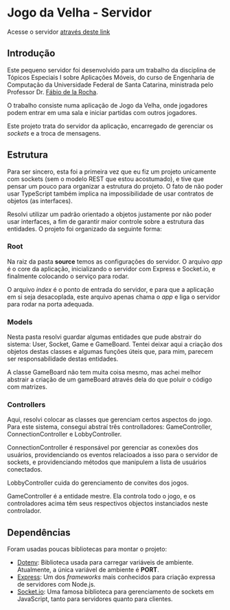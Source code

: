 # Jogo da Velha - Servidor

Acesse o servidor [através deste link](https://jogo-da-velha-server.herokuapp.com)

## Introdução

Este pequeno servidor foi desenvolvido para um trabalho da disciplina de Tópicos Especiais I sobre Aplicações Móveis, do curso de Engenharia de Computação da Universidade Federal de Santa Catarina, ministrada pelo Professor Dr. [Fábio de la Rocha](https://github.com/fabiorochaufsc/).

O trabalho consiste numa aplicação de Jogo da Velha, onde jogadores podem entrar em uma sala e iniciar partidas com outros jogadores.

Este projeto trata do servidor da aplicação, encarregado de gerenciar os _sockets_ e a troca de mensagens.

## Estrutura

Para ser sincero, esta foi a primeira vez que eu fiz um projeto unicamente com sockets (sem o modelo REST que estou acostumado), e tive que pensar um pouco para organizar a estrutura do projeto. O fato de não poder usar TypeScript também implica na impossibilidade de usar contratos de objetos (as interfaces).

Resolvi utilizar um padrão orientado a objetos justamente por não poder usar interfaces, a fim de garantir maior controle sobre a estrutura das entidades. O projeto foi organizado da seguinte forma:

### Root

Na raiz da pasta **source** temos as configurações do servidor. O arquivo _app_ é o core da aplicação, inicializando o servidor com Express e Socket.io, e finalmente colocando o serviço para rodar.

O arquivo _index_ é o ponto de entrada do servidor, e para que a aplicação em si seja desacoplada, este arquivo apenas chama o _app_ e liga o servidor para rodar na porta adequada.

### Models

Nesta pasta resolvi guardar algumas entidades que pude abstrair do sistema: User, Socket, Game e GameBoard. Tentei deixar aqui a criação dos objetos destas classes e algumas funções úteis que, para mim, parecem ser responsabilidade destas entidades.

A classe GameBoard não tem muita coisa mesmo, mas achei melhor abstrair a criação de um gameBoard através dela do que poluir o código com matrizes.

### Controllers

Aqui, resolvi colocar as classes que gerenciam certos aspectos do jogo. Para este sistema, consegui abstraí três controlladores: GameController, ConnectionController e LobbyController.

ConnectionController é responsável por gerenciar as conexões dos usuários, providenciando os eventos relacioados a isso para o servidor de sockets, e providenciando métodos que manipulem a lista de usuários conectados.

LobbyController cuida do gerenciamento de convites dos jogos.

GameController é a entidade mestre. Ela controla todo o jogo, e os controladores acima têm seus respectivos objectos instanciados neste controlador.

## Dependências

Foram usadas poucas bibliotecas para montar o projeto:

- [Dotenv](https://www.npmjs.com/package/dotenv): Biblioteca usada para carregar variáveis de ambiente. Atualmente, a única variável de ambiente é **PORT**.
- [Express](https://expressjs.com/pt-br/): Um dos _frameworks_ mais conhecidos para criação expressa de servidores com Node.js.
- [Socket.io](https://socket.io/): Uma famosa biblioteca para gerenciamento de sockets em JavaScript, tanto para servidores quanto para clientes.
